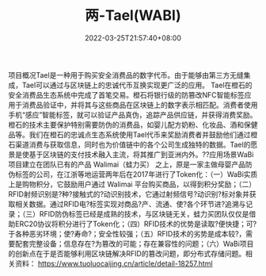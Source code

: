 ﻿---
weight: 
title: "两-Tael(WABI)"
description: "Tael是一种用于购买安全消费品的数字代币"
date: 2022-03-25T21:57:40+08:00
lastmod: 2022-03-25T16:45:40+08:00
draft: false
authors: ["Metabd"]
featuredImage: "liang-taelwabi.webp"
link: ""
tags: ["数字代币","两-Tael(WABI)"]
categories: ["navigation"]
navigation: ["数字代币"]
lightgallery: true
toc: true
pinned: false
recommend: false
recommend1: false
---
项目概况Tael是一种用于购买安全消费品的数字代币。由于能够由第三方无缝集成，Tael可以通过与区块链上的忠诚代币互换实现更广泛的应用。 Tael在橙石的安全消费品生态系统中完成了首笔交易。橙石将银行级的防篡改NFC智能标签应用于消费品验证中，并将其与这些商品在区块链上的数字表示相匹配。消费者使用手机“感应”智能标签，就可以验证产品真伪，追踪产品供应链，并获得消费奖励。橙石的技术主要保护特别需要防伪的消费品，如婴儿配方奶粉、化妆品、酒和保健品等。我们在橙石的忠诚点生态系统使用Tael代币来奖励消费者并鼓励他们通过橙石渠道消费与获取信息，同时也为价值链中的各个公司生成独特的数据。Tael的愿景是使基于区块链的支付技术融入主流，将其推广到亚洲内外。??应用场景WaBi项目建立在团队已有的产品 Walimai（蛙力买） 之上，原是一家主做母婴产品防伪标签的公司，在江浙等地运营两年后在2017年进行了Token化：（一）WaBi实质上是购物积分，它鼓励用户通过 Walimai 平台购买商品，以得到积分奖励；（二）RFID射频识别是?种?接触式的?动识别技术，它通过射频信号?动识别?标对象并获取相关数据。通过RFID电?标签实现对商品?产、流通、使?各个环节进?追溯与记录；（三）RFID防伪标签已经是成熟的技术，与区块链无关，蛙力买团队仅仅是借助ERC20协议将积分进行了Token化；（四）RFID技术的优势是读取?便快捷；可?于各种恶劣环境；使?寿命?；安全性较强；（五）RFID技术的劣势是成本较?，需要配套完整设备；信息存在?为篡改的可能；存在兼容性的问题；（六）WaBi项目的创新点在于是否能够利用区块链解决RFID的篡改问题，即分布式存储问题。相关资料：
https://www.tuoluocaijing.cn/article/detail-18257.html
